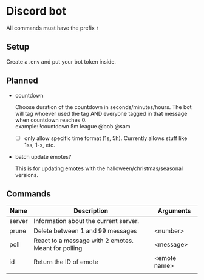 # Discord bot

All commands must have the prefix `!`

## Setup

Create a .env and put your bot token inside.

## Planned 

- countdown

   Choose duration of the countdown in seconds/minutes/hours. The bot will tag whoever used the tag AND everyone tagged in that message when countdown reaches 0.  
   example: !countdown 5m league @bob @sam
   - [ ] only allow specific time format (1s, 5h). Currently allows stuff like 1ss, 1-s, etc.

- batch update emotes?

   This is for updating emotes with the halloween/christmas/seasonal versions.

## Commands

| Name | Description | Arguments |
| ---- | ----------- | --------- |
| server | Information about the current server. |  |
| prune | Delete between 1 and 99 messages | \<number> |
| poll | React to a message with 2 emotes. Meant for polling | \<message>
| id | Return the ID of emote | \<emote name>
|  |  |  |
